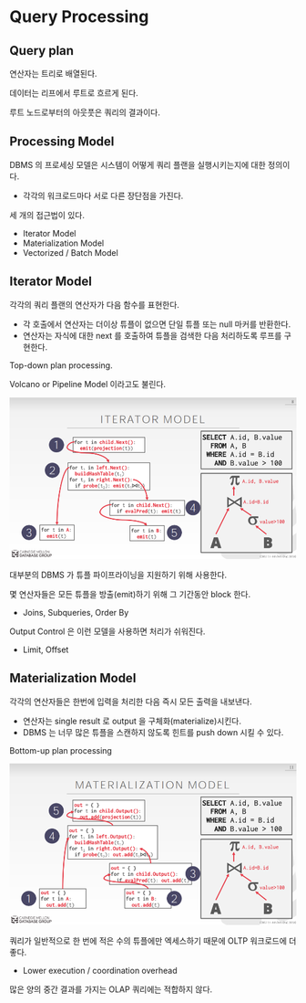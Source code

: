 # Query Processing

## Query plan

연산자는 트리로 배열된다.

데이터는 리프에서 루트로 흐르게 된다.

루트 노드로부터의 아웃풋은 쿼리의 결과이다.

## Processing Model

DBMS 의 프로세싱 모델은 시스템이 어떻게 쿼리 플랜을 실행시키는지에 대한 정의이다.
* 각각의 워크로드마다 서로 다른 장단점을 가진다.

세 개의 접근법이 있다.
* Iterator Model
* Materialization Model
* Vectorized / Batch Model

## Iterator Model

각각의 쿼리 플랜의 연산자가 다음 함수를 표현한다.
* 각 호출에서 연산자는 더이상 튜플이 없으면 단일 튜플 또는 null 마커를 반환한다.
* 연산자는 자식에 대한 next 를 호출하여 튜플을 검색한 다음 처리하도록 루프를 구현한다.

Top-down plan processing.

Volcano or Pipeline Model 이라고도 불린다.

![](./res/10-1.png)

대부분의 DBMS 가 튜플 파이프라이닝을 지원하기 위해 사용한다.

몇 연산자들은 모든 튜플을 방출(emit)하기 위해 그 기간동안 block 한다.
* Joins, Subqueries, Order By

Output Control 은 이런 모델을 사용하면 처리가 쉬워진다.
* Limit, Offset

## Materialization Model

각각의 연산자들은 한번에 입력을 처리한 다음 즉시 모든 출력을 내보낸다.
* 연산자는 single result 로 output 을 구체화(materialize)시킨다.
* DBMS 는 너무 많은 튜플을 스캔하지 않도록 힌트를 push down 시킬 수 있다.

Bottom-up plan processing

![](./res/10-2.png)

쿼리가 일반적으로 한 번에 적은 수의 튜플에만 엑세스하기 때문에 OLTP 워크로드에 더 좋다.
* Lower execution / coordination overhead

많은 양의 중간 결과를 가지는 OLAP 쿼리에는 적합하지 않다.


